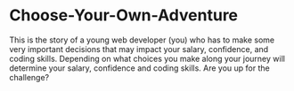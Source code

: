 # Choose-Your-Own-Adventure
This is the story of a young web developer (you) who has to make some very important decisions that may impact your salary, confidence, and coding skills. Depending on what choices you make along your journey will determine your salary, confidence and coding skills. Are you up for the challenge?
